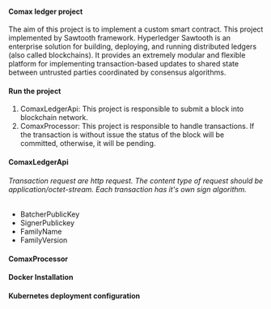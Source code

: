 #### Comax ledger project
The aim of this project is to implement a custom smart contract. This project implemented by Sawtooth framework. Hyperledger Sawtooth is an enterprise solution for building, deploying, and running distributed ledgers (also called blockchains). It provides an extremely modular and flexible platform for implementing transaction-based updates to shared state between untrusted parties coordinated by consensus algorithms.



#### Run the project
1. ComaxLedgerApi: This project is responsible to submit a block into blockchain network.
2. ComaxProcessor: This project is responsible to handle transactions. If the transaction is without issue the status of the block will be committed, otherwise, it will be pending. 


#### ComaxLedgerApi
###### Transaction request are http request. The content type of request should be *application/octet-stream*. Each transaction has it's own sign algorithm. 

- BatcherPublicKey
- SignerPublickey
- FamilyName
- FamilyVersion

#### ComaxProcessor


#### Docker Installation 

#### Kubernetes deployment configuration

